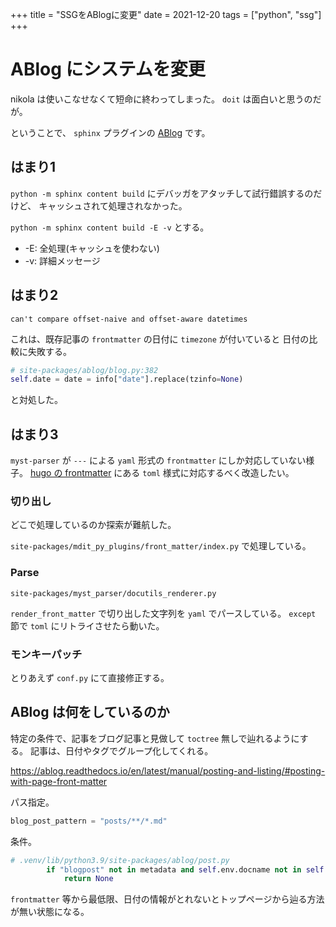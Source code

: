 +++
title = "SSGをABlogに変更"
date = 2021-12-20
tags = ["python", "ssg"]
+++

# ABlog にシステムを変更

nikola は使いこなせなくて短命に終わってしまった。
`doit` は面白いと思うのだが。

ということで、 `sphinx` プラグインの [ABlog](https://ablog.readthedocs.io/en/latest/) です。

## はまり1

`python -m sphinx content build` にデバッガをアタッチして試行錯誤するのだけど、
キャッシュされて処理されなかった。

`python -m sphinx content build -E -v` とする。

* -E: 全処理(キャッシュを使わない)
* -v: 詳細メッセージ

## はまり2

```
can't compare offset-naive and offset-aware datetimes
```

これは、既存記事の `frontmatter` の日付に `timezone` が付いていると
日付の比較に失敗する。

```python
# site-packages/ablog/blog.py:382
self.date = date = info["date"].replace(tzinfo=None)
```

と対処した。

## はまり3

`myst-parser` が `---` による `yaml` 形式の `frontmatter` にしか対応していない様子。
[hugo の frontmatter](https://gohugo.io/content-management/front-matter/) にある `toml` 様式に対応するべく改造したい。

### 切り出し

どこで処理しているのか探索が難航した。

`site-packages/mdit_py_plugins/front_matter/index.py`
で処理している。

### Parse

`site-packages/myst_parser/docutils_renderer.py`

`render_front_matter` で切り出した文字列を `yaml` でパースしている。
`except` 節で `toml` にリトライさせたら動いた。

### モンキーパッチ

とりあえず `conf.py` にて直接修正する。

## ABlog は何をしているのか

特定の条件で、記事をブログ記事と見做して `toctree` 無しで辿れるようにする。
記事は、日付やタグでグループ化してくれる。

<https://ablog.readthedocs.io/en/latest/manual/posting-and-listing/#posting-with-page-front-matter>

パス指定。

```python
blog_post_pattern = "posts/**/*.md"
```

条件。

```python
# .venv/lib/python3.9/site-packages/ablog/post.py
        if "blogpost" not in metadata and self.env.docname not in self.config.matched_blog_posts:
            return None
```

`frontmatter` 等から最低限、日付の情報がとれないとトップページから辿る方法が無い状態になる。

